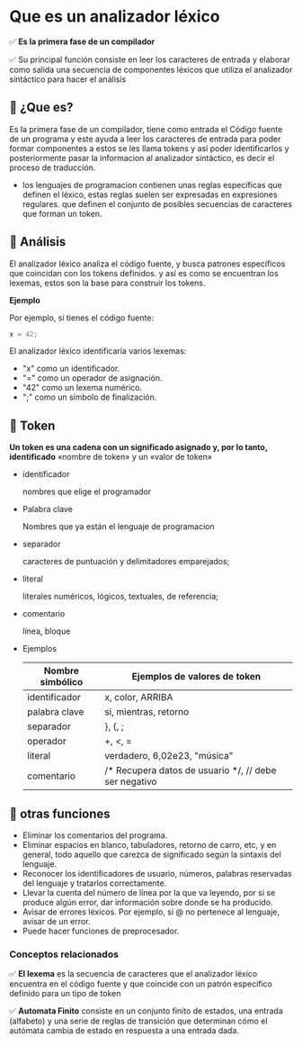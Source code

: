 # Que es un analizador léxico

<aside>

✅ **Es la primera fase de un compilador**

✅ Su principal función consiste en leer los caracteres de entrada y elaborar como salida una secuencia de componentes léxicos que utiliza el analizador sintáctico para hacer el análisis

</aside>

## 🍃 ¿Que es?

Es la primera fase de un compilador, tiene como entrada el Código fuente de un programa y este ayuda a leer los caracteres de entrada para poder formar componentes a estos se les llama tokens y así poder identificarlos y posteriormente pasar la informacion al analizador sintáctico, es decir el proceso de traducción.

- los lenguajes de programacion contienen unas reglas especificas que definen el léxico, estas reglas suelen ser expresadas en expresiones regulares. que definen el conjunto de posibles secuencias de caracteres que forman un token.

## 🌱 Análisis

El analizador léxico analiza el código fuente,  y busca patrones específicos que coincidan con los tokens definidos. y así es como se encuentran los lexemas, estos son la base para construir los tokens.

**************Ejemplo**************

Por ejemplo, si tienes el código fuente:

```python
x = 42;
```

El analizador léxico identificaría varios lexemas:

- "x" como un identificador.
- "=" como un operador de asignación.
- "42" como un lexema numérico.
- ";" como un símbolo de finalización.

## 🍃 Token

**Un token es una cadena con un significado asignado y, por lo tanto, identificado**
«nombre de token» y un «valor de token»

- identificador
    
    nombres que elige el programador
    
- Palabra clave
    
    Nombres que ya están el lenguaje de programacion
    
- separador
    
    caracteres de puntuación y delimitadores emparejados;
    
- literal
    
    literales numéricos, lógicos, textuales, de referencia;
    
- comentario
    
    línea, bloque
    
- Ejemplos
    
    
    | Nombre simbólico | Ejemplos de valores de token |
    | --- | --- |
    | identificador | x, color, ARRIBA |
    | palabra clave | si, mientras, retorno |
    | separador | }, (, ; |
    | operador | +, <, = |
    | literal | verdadero, 6,02e23, "música" |
    | comentario | /* Recupera datos de usuario */, // debe ser negativo |

## 🌱 otras funciones

- Eliminar los comentarios del programa.
- Eliminar espacios en blanco, tabuladores, retorno de carro, etc, y en general, todo aquello que carezca de significado según la sintaxis del lenguaje.
- Reconocer los identificadores de usuario, números, palabras reservadas del lenguaje y tratarlos correctamente.
- Llevar la cuenta del número de línea por la que va leyendo, por si se produce algún error, dar información sobre donde se ha producido.
- Avisar de errores léxicos. Por ejemplo, si @ no pertenece al lenguaje, avisar de un error.
- Puede hacer funciones de preprocesador.


### Conceptos relacionados

<aside>

✅ **El lexema** es la secuencia de caracteres que el analizador léxico encuentra en el código fuente y que coincide con un patrón específico definido para un tipo de token

</aside>

<aside>

✅ **Automata Finito** consiste en un conjunto finito de estados, una entrada (alfabeto) y una serie de reglas de transición que determinan cómo el autómata cambia de estado en respuesta a una entrada dada.

</aside>

